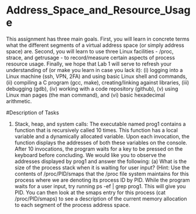 # Address_Space_and_Resource_Usage
This assignment has three main goals. First, you will learn in concrete terms
what the different segments of a virtual address space (or simply address space) are. Second,
you will learn to use three Linux facilities - /proc, strace, and getrusage - to
record/measure certain aspects of process resource usage. Finally, we hope that Lab 1 will
serve to refresh your understanding of (or make you learn in case you lack it): (i) logging
into a Linux machine (ssh, VPN, 2FA) and using basic Linux shell and commands, (ii)
compiling a C program (gcc, make), creating/linking against libraries, (iii) debugging
(gdb), (iv) working with a code repository (github), (v) using Linux man pages (the man
command), and (vi) basic hexadecimal arithmetic.

#Description of Tasks

1. Stack, heap, and system calls: The executable named prog1 contains a function
that is recursively called 10 times. This function has a local variable and a dynamically
allocated variable. Upon each invocation, the function displays the addresses
of both these variables on the console. After 10 invocations, the program waits for a
key to be pressed on the keyboard before concluding. We would like you to observe
the addresses displayed by prog1 and answer the following:
(a) What is the size of the process stack when it is waiting for user input? (Hint:
Use the contents of /proc/PID/smaps that the /proc file system maintains
for this process where we are denoting its process ID by PID. While the program
waits for a user input, try running ps -ef | grep prog1. This will
give you PID. You can then look at the smaps entry for this process (cat
/proc/PID/smaps) to see a description of the current memory allocation to
each segment of the process address space.
